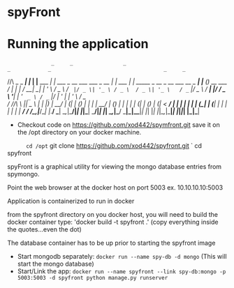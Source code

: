 # spyFront

# Running the application

                  _     _                _                                      _            _                                    _     _
  /\/\  _   _ ___| |_  | |__   ___    __| | ___  _ __   ___    ___  _ __     __| | ___   ___| | _____ _ __   _ __ ___   __ _  ___| |__ (_)_ __   ___
 /    \| | | / __| __| | '_ \ / _ \  / _` |/ _ \| '_ \ / _ \  / _ \| '_ \   / _` |/ _ \ / __| |/ / _ \ '__| | '_ ` _ \ / _` |/ __| '_ \| | '_ \ / _ \
/ /\/\ \ |_| \__ \ |_  | |_) |  __/ | (_| | (_) | | | |  __/ | (_) | | | | | (_| | (_) | (__|   <  __/ |    | | | | | | (_| | (__| | | | | | | |  __/
\/    \/\__,_|___/\__| |_.__/ \___|  \__,_|\___/|_| |_|\___|  \___/|_| |_|  \__,_|\___/ \___|_|\_\___|_|    |_| |_| |_|\__,_|\___|_| |_|_|_| |_|\___|

- Checkout code on https://github.com/xod442/spymfront.git save it on the /opt directory on your docker machine.

`       cd /opt
`       git clone https://github.com/xod442/spyfront.git
`       cd spyfront

spyFront is a graphical utility for viewing the mongo database entries from spymongo.

Point the web browser at the docker host on port 5003 ex. 10.10.10.10:5003

Application is containerized to run in docker

from the spyfront directory on you docker host, you will need to build the docker container
type: 'docker build -t spyfront .'     (copy everything inside the quotes...even the dot)

The database container has to be up prior to starting the spyfront image
- Start mongodb separately: `docker run --name spy-db -d mongo` (This will start the mongo database)
- Start/Link the app: `docker run --name spyfront --link spy-db:mongo -p 5003:5003 -d spyfront python manage.py runserver`
